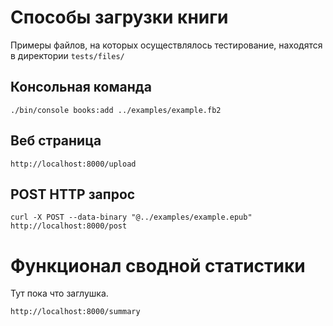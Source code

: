 # Способы загрузки книги

Примеры файлов, на которых осуществлялось тестирование, находятся в директории `tests/files/`

## Консольная команда
```
./bin/console books:add ../examples/example.fb2
```

## Веб страница
```
http://localhost:8000/upload
```

## POST HTTP запрос
```
curl -X POST --data-binary "@../examples/example.epub" http://localhost:8000/post
```

# Функционал сводной статистики

Тут пока что заглушка.

```
http://localhost:8000/summary
```
